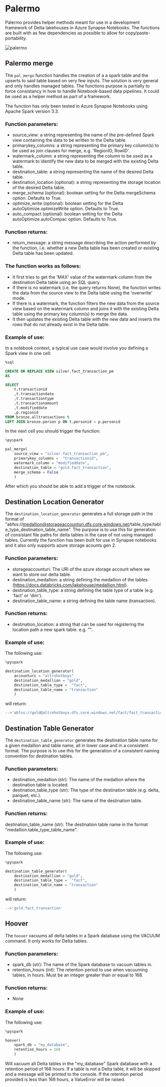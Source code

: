 # Palermo

Palermo provides helper methods meant for use in a development framework of Delta lakehouses in Azure Synapse Notebooks. The functions are built with as few dependencies as possible to allow for copy/paste-portability.

![palermo](https://github.com/eirikmag/palermo/blob/main/images/palermo.jfif)


## Palermo merge

The `pal_mergo` function handles the creation of a a spark table and the upserts to said table based on very few inputs. The solution is very general and only handles managed tables.
The functions purpose is partially to force consistancy in how to handle Notebook-based data pipelines. It could be used as a helper method as part of a framework.

The function has only been tested in Azure Synapse Notebooks using Apache Spark version 3.3.

### Function parameters:

* source_view: a string representing the name of the pre-defined Spark view containing the data to be written to the Delta table.
* primarykey_columns: a string representing the primary key column(s) to be used as join clauses for merge, e.g. 'RegionID, RowID'.
* watermark_column: a string representing the column to be used as a watermark to identify the new data to be merged with the existing Delta table.
* destination_table: a string representing the name of the desired Delta table. 
* destination_location (optional): a string representing the storage location of the desired Delta table.
* merge_schema (optional): boolean setting for the Delta mergeSchema option. Defaults to True.
* optimize_write (optional): boolean setting for the Delta autoOptimize.optimizeWrite option. Defaults to True.
* auto_compact (optional): boolean setting for the Delta autoOptimize.autoCompac option. Defaults to True.

### Function returns:

* return_message: a string message describing the action performed by the function, i.e. whether a new Delta table has been created or existing Delta table has been updated.


### The function works as follows:

- It first tries to get the 'MAX' value of the watermark column from the destination Delta table using an SQL query.
- If there is no watermark (i.e. the query returns None), the function writes the data from the source view to the Delta table using the 'overwrite' mode.
- If there is a watermark, the function filters the new data from the source view based on the watermark column and joins it with the existing Delta table using the primary key column(s) to merge the data. 
- It then updates the existing Delta table with the new data and inserts the rows that do not already exist in the Delta table.

### Example of use:
In a notebook context, a typical use case would involve you defining a Spark view in one cell:


```sql
%sql

CREATE OR REPLACE VIEW silver.fact_transaction_pm
AS 

SELECT
    t.transactionid
    ,t.transactiondate
    ,t.transactiontype
    ,t.transactionamount
    ,t.modifieddate
    ,p.regionid
FROM bronze.alltransactions t
LEFT JOIN bronze.person p ON t.personid = p.personid
```

In the next cell you should trigger the function:
```python
%pyspark 

pal_mergo(
    source_view = "silver.fact_transaction_pm",
    primarykey_columns =  "transactionid",
    watermark_column = "modifieddate",
    destination_table = "gold.fact_transaction",
    merge_schema = False
    )
```

After which you should be able to add a trigger of the notebook.


## Destination Location Generator

The  `destination_location_generator` generates a full storage path in the format of "abfss://medallion@storageaccounturi.dfs.core.windows.net/table_type/table_type_destination_table_name". 
The purpose is to use this for generation of consistant file paths for delta tables in the case of not using managed tables. Currently the function has been built for use in Synapse notebooks and it also only supports azure storage acounts gen 2. 

### Function parameters:
* storageaccounturi: The URI of the azure storage account where we want to store our delta table.
* destination_medallion: a string defining the medallion of the tables (https://docs.databricks.com/lakehouse/medallion.html).
* destination_table_type: a string defining the table type of a table (e.g. 'fact' or 'dim').
* destination_table_name: a string defining the table name (transaction).

### Function returns:
* destination_location: a string that can be used for registering the location path a new spark table. e.g. "".


### Example of use:
The following use:
```python
%pyspark 

destination_location_generator(
    accounturi = "altrohotboys"
    destination_medallion = "gold",
    destination_table_type =  "fact",
    destination_table_name = "transaction"
    )
```
will return:
```python
-->'abfss://gold@altrohotboys.dfs.core.windows.net/fact/fact_transaction/'
```

## Destination Table Generator
The `destination_table_generator` generates the destination table name for a given medallion and table name, all in lower case and in a consistent format. The purpose is to use this for the generation of a consistent naming convention for destination tables.

### Function parameters:
* destination_medallion (str): The name of the medallion where the destination table is located.
* destination_table_type (str): The type of the destination table (e.g. delta, parquet, etc.).
* destination_table_name (str): The name of the destination table.

### Function returns:
destination_table_name (str): The destination table name in the format "medallion.table_type_table_name".

### Example of use:
The following use:
```python
%pyspark

destination_table_generator(
    destination_medallion = "gold",
    destination_table_type =  "fact",
    destination_table_name = "transaction"
    )
```
will return:
```python
-->'gold.fact_transaction'
```

## Hoover
The `hoover` vacuums all delta tables in a Spark database using the VACUUM command. It only works for Delta tables.

### Function parameters:
* spark_db (str): The name of the Spark database to vacuum tables in.
* retention_hours (int): The retention period to use when vacuuming tables, in hours. Must be an integer greater than or equal to 168.

### Function returns:
* None

### Example of use:
The following use:
```python
%pyspark

hoover(
    spark_db = "my_database",
    retention_hours = 168
    )
```

Will vacuum all Delta tables in the "my_database" Spark database with a retention period of 168 hours. If a table is not a Delta table, it will be skipped and a message will be printed to the console. If the retention period provided is less than 168 hours, a ValueError will be raised.